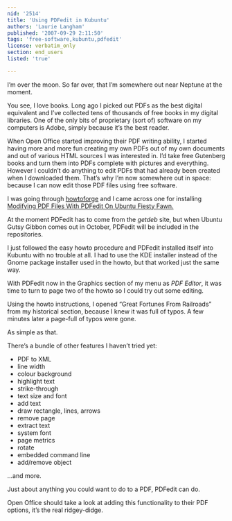 ```yaml
---
nid: '2514'
title: 'Using PDFedit in Kubuntu'
authors: 'Laurie Langham'
published: '2007-09-29 2:11:50'
tags: 'free-software,kubuntu,pdfedit'
license: verbatim_only
section: end_users
listed: 'true'

---
```

I’m over the moon. So far over, that I’m somewhere out near Neptune at the moment.

You see, I love books. Long ago I picked out PDFs as the best digital equivalent and I’ve collected tens of thousands of free books in my digital libraries. One of the only bits of proprietary (sort of) software on my computers is Adobe, simply because it’s the best reader.

When Open Office started improving their PDF writing ability, I started having more and more fun creating my own PDFs out of my own documents and out of various HTML sources I was interested in. I’d take free Gutenberg books and turn them into PDFs complete with pictures and everything. However I couldn’t do anything to edit PDFs that had already been created when I downloaded them. That’s why I’m now somewhere out in space: because I can now edit those PDF files using free software.

I was going through [howtoforge](http://www.howtoforge.com/taxonomy_menu/1) and I came across one  for installing [Modifying PDF Files With PDFedit On Ubuntu Fiesty Fawn.](http://www.howtoforge.com/editing_pdf_files_pdfedit_ubuntu_feisty)

At the moment PDFedit has to come from the _getdeb_ site, but when Ubuntu Gutsy Gibbon comes out in October, PDFedit will be included in the repositories.

I just followed the easy howto procedure and PDFedit installed itself into Kubuntu with no trouble at all. I had to use the KDE installer instead of the Gnome package installer used in the howto, but that worked just the same way.

With PDFedit now in the Graphics section of my menu as _PDF  Editor_, it was time to turn to page two of the howto so I could try out some editing.

Using the howto instructions, I opened “Great Fortunes From Railroads” from my historical section, because I knew it was full of typos. A few minutes later a page-full of typos were gone.

As simple as that.

There’s a bundle of other features I haven’t tried yet:


* PDF to XML
* line width
* colour background
* highlight text
* strike-through
* text size and font
* add text
* draw rectangle, lines, arrows
* remove page
* extract text
* system font
* page metrics
* rotate
* embedded command line
* add/remove object

...and more.

Just about anything you could want to do to a PDF, PDFedit can do.

Open Office should take a look at adding this functionality to their PDF options, it’s the real ridgey-didge.

